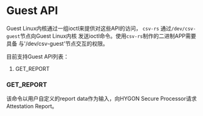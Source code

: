 # Guest API

Guest Linux内核通过一组ioctl来提供对这些API的访问，
`csv-rs` 通过`/dev/csv-guest`节点向Guest Linux内核
发送ioctl命令。使用`csv-rs`制作的二进制APP需要具备
与'/dev/csv-guest'节点交互的权限。

目前支持Guest API列表：
1. GET_REPORT

### GET_REPORT
该命令以用户自定义的report data作为输入，向HYGON Secure
Processor请求Attestation Report。

